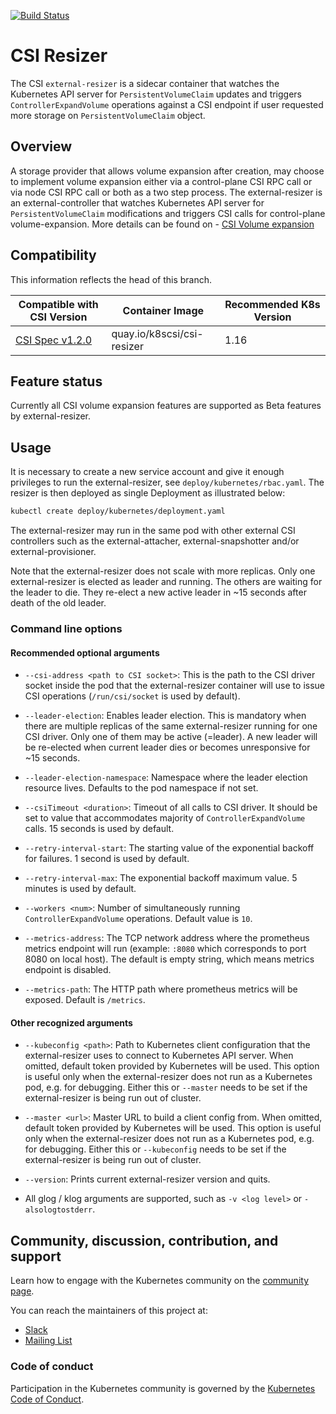 [![Build Status](https://travis-ci.org/kubernetes-csi/external-resizer.svg?branch=master)](https://travis-ci.org/kubernetes-csi/external-resizer)

# CSI Resizer

The CSI `external-resizer` is a sidecar container that watches the Kubernetes API server for `PersistentVolumeClaim` updates and
triggers `ControllerExpandVolume` operations against a CSI endpoint if user requested more storage on `PersistentVolumeClaim` object.

## Overview

A storage provider that allows volume expansion after creation, may choose to implement volume expansion either via a
control-plane CSI RPC call or via node CSI RPC call or both as a two step process. The external-resizer is an external-controller that watches Kubernetes API server for `PersistentVolumeClaim` modifications and triggers CSI calls for control-plane volume-expansion. More details can be found on - [CSI Volume expansion](https://kubernetes-csi.github.io/docs/volume-expansion.html)

## Compatibility

This information reflects the head of this branch.

| Compatible with CSI Version                                                                | Container Image                | Recommended K8s Version |
| ------------------------------------------------------------------------------------------ | -------------------------------| --------------- |
| [CSI Spec v1.2.0](https://github.com/container-storage-interface/spec/releases/tag/v1.2.0) | quay.io/k8scsi/csi-resizer | 1.16            |



## Feature status

Currently all CSI volume expansion features are supported as Beta features by external-resizer.

## Usage

It is necessary to create a new service account and give it enough privileges to run the external-resizer, see `deploy/kubernetes/rbac.yaml`. The resizer is then deployed as single Deployment as illustrated below:

```sh
kubectl create deploy/kubernetes/deployment.yaml
```

The external-resizer may run in the same pod with other external CSI controllers such as the external-attacher, external-snapshotter and/or external-provisioner.

Note that the external-resizer does not scale with more replicas. Only one external-resizer is elected as leader and running. The others are waiting for the leader to die. They re-elect a new active leader in ~15 seconds after death of the old leader.

### Command line options

#### Recommended optional arguments

* `--csi-address <path to CSI socket>`: This is the path to the CSI driver socket inside the pod that the external-resizer container will use to issue CSI operations (`/run/csi/socket` is used by default).

* `--leader-election`: Enables leader election. This is mandatory when there are multiple replicas of the same external-resizer running for one CSI driver. Only one of them may be active (=leader). A new leader will be re-elected when current leader dies or becomes unresponsive for ~15 seconds.

* `--leader-election-namespace`: Namespace where the leader election resource lives. Defaults to the pod namespace if not set.

* `--csiTimeout <duration>`: Timeout of all calls to CSI driver. It should be set to value that accommodates majority of `ControllerExpandVolume` calls. 15 seconds is used by default.

* `--retry-interval-start`: The starting value of the exponential backoff for failures. 1 second is used by default.

* `--retry-interval-max`: The exponential backoff maximum value. 5 minutes is used by default.

* `--workers <num>`: Number of simultaneously running `ControllerExpandVolume` operations. Default value is `10`.

* `--metrics-address`: The TCP network address where the prometheus metrics endpoint will run (example: `:8080` which corresponds to port 8080 on local host). The default is empty string, which means metrics endpoint is disabled.

* `--metrics-path`: The HTTP path where prometheus metrics will be exposed. Default is `/metrics`.

#### Other recognized arguments

* `--kubeconfig <path>`: Path to Kubernetes client configuration that the external-resizer uses to connect to Kubernetes API server. When omitted, default token provided by Kubernetes will be used. This option is useful only when the external-resizer does not run as a Kubernetes pod, e.g. for debugging. Either this or `--master` needs to be set if the external-resizer is being run out of cluster.

* `--master <url>`: Master URL to build a client config from. When omitted, default token provided by Kubernetes will be used. This option is useful only when the external-resizer does not run as a Kubernetes pod, e.g. for debugging. Either this or `--kubeconfig` needs to be set if the external-resizer is being run out of cluster.

* `--version`: Prints current external-resizer version and quits.

* All glog / klog arguments are supported, such as `-v <log level>` or `-alsologtostderr`.


## Community, discussion, contribution, and support

Learn how to engage with the Kubernetes community on the [community page](http://kubernetes.io/community/).

You can reach the maintainers of this project at:

- [Slack](http://slack.k8s.io/)
- [Mailing List](https://groups.google.com/forum/#!forum/kubernetes-dev)

### Code of conduct

Participation in the Kubernetes community is governed by the [Kubernetes Code of Conduct](code-of-conduct.md).

[owners]: https://git.k8s.io/community/contributors/guide/owners.md
[Creative Commons 4.0]: https://git.k8s.io/website/LICENSE
